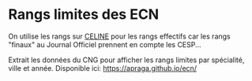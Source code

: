 # Rangs limites des ECN

On utilise les rangs sur [CELINE](https://www.cng.sante.fr/sites/default/files/rangslimites2019.html) pour les rangs effectifs car les rangs "finaux" au Journal Officiel prennent en compte les CESP...

Extrait les données du CNG pour afficher les rangs limites par spécialité, ville et année.
Disponible ici: https://apraga.github.io/ecn/
